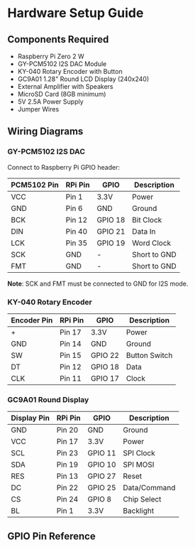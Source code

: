 # Hardware Setup Guide

## Components Required

- Raspberry Pi Zero 2 W
- GY-PCM5102 I2S DAC Module
- KY-040 Rotary Encoder with Button
- GC9A01 1.28" Round LCD Display (240x240)
- External Amplifier with Speakers
- MicroSD Card (8GB minimum)
- 5V 2.5A Power Supply
- Jumper Wires

## Wiring Diagrams

### GY-PCM5102 I2S DAC

Connect to Raspberry Pi GPIO header:

| PCM5102 Pin | RPi Pin | GPIO | Description |
|-------------|---------|------|-------------|
| VCC | Pin 1 | 3.3V | Power |
| GND | Pin 6 | GND | Ground |
| BCK | Pin 12 | GPIO 18 | Bit Clock |
| DIN | Pin 40 | GPIO 21 | Data In |
| LCK | Pin 35 | GPIO 19 | Word Clock |
| SCK | GND | - | Short to GND |
| FMT | GND | - | Short to GND |

**Note**: SCK and FMT must be connected to GND for I2S mode.

### KY-040 Rotary Encoder

| Encoder Pin | RPi Pin | GPIO | Description |
|-------------|---------|------|-------------|
| + | Pin 17 | 3.3V | Power |
| GND | Pin 14 | GND | Ground |
| SW | Pin 15 | GPIO 22 | Button Switch |
| DT | Pin 12 | GPIO 18 | Data |
| CLK | Pin 11 | GPIO 17 | Clock |

### GC9A01 Round Display

| Display Pin | RPi Pin | GPIO | Description |
|-------------|---------|------|-------------|
| GND | Pin 20 | GND | Ground |
| VCC | Pin 17 | 3.3V | Power |
| SCL | Pin 23 | GPIO 11 | SPI Clock |
| SDA | Pin 19 | GPIO 10 | SPI MOSI |
| RES | Pin 13 | GPIO 27 | Reset |
| DC | Pin 22 | GPIO 25 | Data/Command |
| CS | Pin 24 | GPIO 8 | Chip Select |
| BL | Pin 1 | 3.3V | Backlight |

## GPIO Pin Reference
